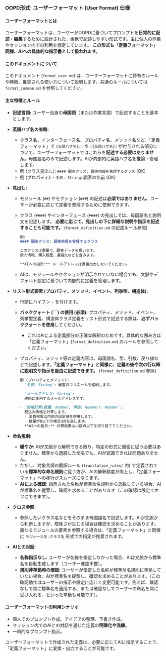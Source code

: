 ### OOPD形式: ユーザーフォーマット (User Format) 仕様

#### ユーザーフォーマットとは

ユーザーフォーマットは、ユーザーがOOPDに基づいてプロンプトを**日常的に記述・編集**するために設計された、柔軟で記述しやすい形式です。主に個人の作業やセッション内での利用を想定しています。 **この形式も「定義フォーマット」同様、AIへの具体的な指示書として扱われます。**

#### このドキュメントについて

このドキュメント (`format_user.md`) は、ユーザーフォーマットに特有のルールや特徴、推奨される使い方について説明します。共通のルールについては `format_common.md` を参照してください。

#### 主な特徴とルール

- **記述言語:** ユーザー自身の**母国語**（または作業言語）で記述することを基本とします。
- **英語ハブ名の省略:**
  - クラス名、インターフェース名、プロパティ名、メソッド名など、「定義フォーマット」で `{英語ハブ名}::` や `({英語ハブ名})` が付与される部分について、ユーザーフォーマットではこれらを**記述する必要はありません**。母国語名のみで記述します。AIが内部的に英語ハブ名を推論・管理します。
  - 例 (クラス見出し): `#### 顧客クラス: 顧客情報を管理するクラス` (OK)
  - 例 (プロパティ): - `名称: String`: 顧客の名前 (OK)
- **見出し:**
  - モジュール (`##`) やセクション (`###`) の記述は**必須ではありません**。ユーザーが必要に応じて定義を整理するために使用できます。
  - クラス (`####`) やインターフェース (`####`) の見出しでは、母国語名と説明文を記述します。 **必要に応じて、見出しの下に詳細な説明や指示を記述することも可能です。** (`format_definition.md` の記述ルール参照)

      ~~~markdown
      例:
      #### 顧客クラス: 顧客情報を管理するクラス

      このクラスは重要で、顧客データを扱います。
      個人情報、購入履歴、連絡先などを含みます。

      **AIへの指示:** メールアドレスは直接出力しないでください。
      ~~~

  - AIは、モジュールやセクションが明示されていない場合でも、文脈やデフォルト設定に基づいて内部的に定義を管理します。
- **リスト形式要素 (プロパティ、メソッド、イベント、列挙型、構造体):**
  - 行頭にハイフン `-` を付けます。
  - **バッククォート (`\``) の使用 (必須):** プロパティ、メソッド、イベント、列挙型定義、構造体クラス定義をリスト形式で記述する際は、**必ずバッククォートを使用**してください。
    - これはAIによる定義部分の正確な解釈のためです。具体的な囲み方は「定義フォーマット」(`format_definition.md`) のルールを参照してください。
  - プロパティ、メソッド等の定義内容は、母国語名、型、引数、戻り値などで記述します。**「定義フォーマット」と同様に、定義の後や次の行以降に説明文や指示を自由に記述できます。** (`format_definition.md` 参照)

      ~~~markdown
      例 (プロパティとメソッド):
      - `名前: String`: 顧客のフルネームを格納します。

      - `メールアドレス: String`:
        連絡に使用するメールアドレスです。

      - `価格計算(数量: Number, 単価: Number): Number`:
        税込み価格を計算します。
        - 消費税率は内部の固定値を使用します。
        - 数量が0以下の場合は0を返します。
        **AIへの指示:** 計算結果は小数点以下を切り捨ててください。
      ~~~

- **命名規則:**
  - **緩やか:** AIが文脈から解釈できる限り、特定の形式に厳密に従う必要はありません。標準から逸脱した命名でも、AIが認識できれば問題ありません。
  - ただし、対象言語の翻訳ルール (`translation_rules/` 内) で定義されている**標準的な命名規則**に従う方が、AIの解釈精度が向上し、「定義フォーマット」への移行がスムーズになります。
  - **AIによる確認:** 指示された名称が標準命名規則から逸脱している場合、AIが標準名を提案し、確認を求めることがあります（この確認は設定でオフにできます）。
- **クロス参照:**
  - 参照したいクラス名などをそのまま母国語名で記述します。AIが文脈から判断しますが、曖昧さが生じる場合は確認を求めることがあります。異なるモジュールの要素を参照する場合は、「定義フォーマット」と同様に `モジュール名.クラス名` 形式での指定が推奨されます。
- **AIとの対話:**
  - **名称指示なし:** ユーザーが名称を指定しなかった場合、AIは文脈から標準名を自動生成します（ユーザー確認不要）。
  - **規則非準拠時の確認:** ユーザーが指定した名称が標準命名規則に準拠していない場合、AIが標準名を提案し、確認を求めることがあります。（この確認動作はユーザーの指示や設定に応じて変更可能です。例えば、確認なしで常に標準名を適用する、または確認なしでユーザーの命名を常に受け入れる、といった挙動も可能です）。

#### ユーザーフォーマットの利用シナリオ

- 個人でのプロンプト作成、アイデアの整理、下書き作成。
- セッション内でのAIとの対話を通じた定義の**明確化や洗練**。
- 一時的なプロンプト指示。

ユーザーフォーマットで作成された定義は、必要に応じてAIに指示することで、「定義フォーマット」に変換・出力することが可能です。
